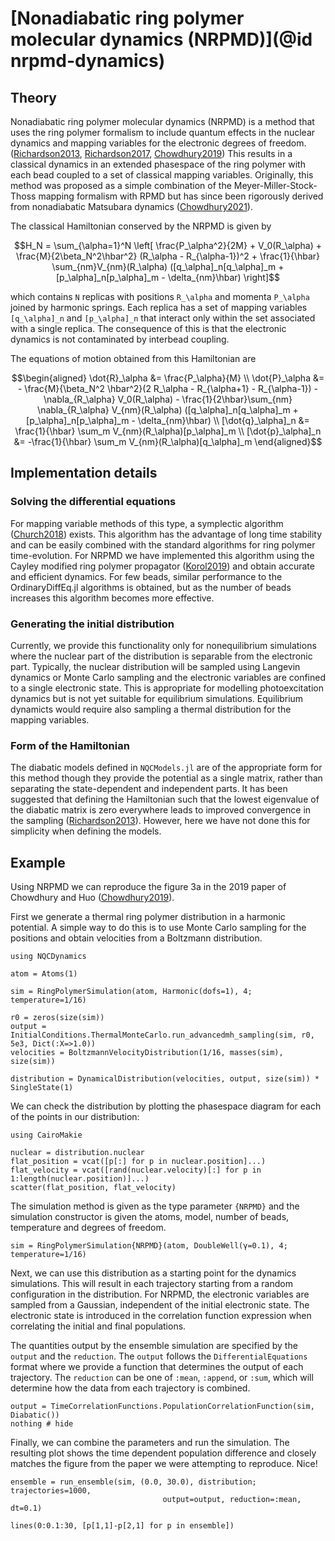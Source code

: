 # [Nonadiabatic ring polymer molecular dynamics (NRPMD)](@id nrpmd-dynamics)

## Theory

Nonadiabatic ring polymer molecular dynamics (NRPMD) is a method that uses the ring polymer
formalism to include quantum effects in the nuclear dynamics and mapping variables
for the electronic degrees of freedom.
([Richardson2013](@cite), [Richardson2017](@cite), [Chowdhury2019](@cite))
This results in a classical dynamics in an extended phasespace of the ring polymer
with each bead coupled to a set of classical mapping variables.
Originally, this method was proposed as a simple combination of the 
Meyer-Miller-Stock-Thoss mapping formalism with RPMD but has since been
rigorously derived from nonadiabatic Matsubara dynamics ([Chowdhury2021](@cite)).

The classical Hamiltonian conserved by the NRPMD is given by

```math
H_N = \sum_{\alpha=1}^N \left[
\frac{P_\alpha^2}{2M} + V_0(R_\alpha)
+ \frac{M}{2\beta_N^2\hbar^2} (R_\alpha - R_{\alpha-1})^2
+ \frac{1}{\hbar} \sum_{nm}V_{nm}(R_\alpha)
([q_\alpha]_n[q_\alpha]_m + [p_\alpha]_n[p_\alpha]_m - \delta_{nm}\hbar)
\right]
```

which contains ``N`` replicas with positions ``R_\alpha`` and momenta ``P_\alpha``
joined by harmonic springs.
Each replica has a set of mapping variables ``[q_\alpha]_n`` and ``[p_\alpha]_n``
that interact only within the set associated with a single replica.
The consequence of this is that the electronic dynamics is not contaminated by interbead 
coupling.

The equations of motion obtained from this Hamiltonian are

```math
\begin{aligned}
\dot{R}_\alpha &= \frac{P_\alpha}{M}
\\
\dot{P}_\alpha &=
- \frac{M}{\beta_N^2 \hbar^2}(2 R_\alpha - R_{\alpha+1} - R_{\alpha-1})
- \nabla_{R_\alpha} V_0(R_\alpha)
- \frac{1}{2\hbar}\sum_{nm} \nabla_{R_\alpha} V_{nm}(R_\alpha)
([q_\alpha]_n[q_\alpha]_m + [p_\alpha]_n[p_\alpha]_m - \delta_{nm}\hbar)
\\
[\dot{q}_\alpha]_n &=
\frac{1}{\hbar} \sum_m V_{nm}(R_\alpha)[p_\alpha]_m
\\
[\dot{p}_\alpha]_n &=
-\frac{1}{\hbar} \sum_m V_{nm}(R_\alpha)[q_\alpha]_m
\end{aligned}
```

## Implementation details

### Solving the differential equations

For mapping variable methods of this type, a symplectic algorithm ([Church2018](@cite))
exists. This algorithm has the advantage of long time stability and can be easily combined
with the standard algorithms for ring polymer time-evolution.
For NRPMD we have implemented this algorithm using the Cayley modified ring polymer
propagator ([Korol2019](@cite)) and obtain accurate and efficient dynamics.
For few beads, similar performance to the OrdinaryDiffEq.jl algorithms
is obtained, but as the number of beads increases this algorithm becomes more effective.

### Generating the initial distribution

Currently, we provide this functionality only for nonequilibrium simulations where the nuclear part
of the distribution is separable from the electronic part.
Typically, the nuclear distribution will be sampled using Langevin dynamics or Monte Carlo
sampling and the electronic variables are confined to a single electronic state.
This is appropriate for modelling photoexcitation dynamics but is not yet suitable
for equilibrium simulations.
Equilibrium dynamicts would require also sampling a thermal distribution for the mapping variables.

### Form of the Hamiltonian

The diabatic models defined in `NQCModels.jl` are of the appropriate form for
this method though they provide the potential as a single matrix, rather than separating
the state-dependent and independent parts.
It has been suggested that defining the Hamiltonian such that the lowest eigenvalue
of the diabatic matrix is zero everywhere leads to improved convergence in the sampling
([Richardson2013](@cite)).
However, here we have not done this for simplicity when defining the models.

## Example

Using NRPMD we can reproduce the figure 3a in the 2019 paper of Chowdhury
and Huo ([Chowdhury2019](@cite)).

First we generate a thermal ring polymer distribution in a harmonic potential.
A simple way to do this is to use Monte Carlo sampling for the positions and
obtain velocities from a Boltzmann distribution.

```@example nrpmd
using NQCDynamics

atom = Atoms(1)

sim = RingPolymerSimulation(atom, Harmonic(dofs=1), 4; temperature=1/16)

r0 = zeros(size(sim))
output = InitialConditions.ThermalMonteCarlo.run_advancedmh_sampling(sim, r0, 5e3, Dict(:X=>1.0))
velocities = BoltzmannVelocityDistribution(1/16, masses(sim), size(sim))

distribution = DynamicalDistribution(velocities, output, size(sim)) * SingleState(1)
```

We can check the distribution by plotting the phasespace diagram for each of the points
in our distribution:

```@example nrpmd
using CairoMakie

nuclear = distribution.nuclear
flat_position = vcat([p[:] for p in nuclear.position]...)
flat_velocity = vcat([rand(nuclear.velocity)[:] for p in 1:length(nuclear.position)]...)
scatter(flat_position, flat_velocity)
```

The simulation method is given as the type parameter `{NRPMD}` and
the simulation constructor is given the atoms, model, number of beads,
temperature and degrees of freedom.

```@example nrpmd
sim = RingPolymerSimulation{NRPMD}(atom, DoubleWell(γ=0.1), 4; temperature=1/16)
```

Next, we can use this distribution as a starting point for the dynamics simulations.
This will result in each trajectory starting from a random configuration in the
distribution.
For NRPMD, the electronic variables are sampled from a Gaussian, independent of the
initial electronic state.
The electronic state is introduced in the correlation function expression when correlating
the initial and final populations.

The quantities output by the ensemble simulation are specified by the `output` and the
`reduction`.
The `output` follows the `DifferentialEquations` format where we provide a function
that determines the output of each trajectory.
The `reduction` can be one of `:mean`, `:append`, or `:sum`, which will determine
how the data from each trajectory is combined.

```@example nrpmd
output = TimeCorrelationFunctions.PopulationCorrelationFunction(sim, Diabatic())
nothing # hide
```

Finally, we can combine the parameters and run the simulation.
The resulting plot shows the time dependent population difference and closely matches
the figure from the paper we were attempting to reproduce. Nice!

```@example nrpmd
ensemble = run_ensemble(sim, (0.0, 30.0), distribution; trajectories=1000,
                                  output=output, reduction=:mean, dt=0.1)

lines(0:0.1:30, [p[1,1]-p[2,1] for p in ensemble])
```
